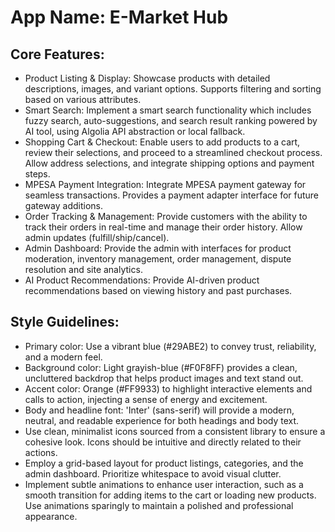 # **App Name**: E-Market Hub

## Core Features:

- Product Listing & Display: Showcase products with detailed descriptions, images, and variant options. Supports filtering and sorting based on various attributes.
- Smart Search: Implement a smart search functionality which includes fuzzy search, auto-suggestions, and search result ranking powered by AI tool, using Algolia API abstraction or local fallback.
- Shopping Cart & Checkout: Enable users to add products to a cart, review their selections, and proceed to a streamlined checkout process. Allow address selections, and integrate shipping options and payment steps.
- MPESA Payment Integration: Integrate MPESA payment gateway for seamless transactions. Provides a payment adapter interface for future gateway additions.
- Order Tracking & Management: Provide customers with the ability to track their orders in real-time and manage their order history. Allow admin updates (fulfill/ship/cancel).
- Admin Dashboard: Provide the admin with interfaces for product moderation, inventory management, order management, dispute resolution and site analytics.
- AI Product Recommendations: Provide AI-driven product recommendations based on viewing history and past purchases.

## Style Guidelines:

- Primary color: Use a vibrant blue (#29ABE2) to convey trust, reliability, and a modern feel.
- Background color: Light grayish-blue (#F0F8FF) provides a clean, uncluttered backdrop that helps product images and text stand out.
- Accent color: Orange (#FF9933) to highlight interactive elements and calls to action, injecting a sense of energy and excitement.
- Body and headline font: 'Inter' (sans-serif) will provide a modern, neutral, and readable experience for both headings and body text.
- Use clean, minimalist icons sourced from a consistent library to ensure a cohesive look. Icons should be intuitive and directly related to their actions.
- Employ a grid-based layout for product listings, categories, and the admin dashboard. Prioritize whitespace to avoid visual clutter.
- Implement subtle animations to enhance user interaction, such as a smooth transition for adding items to the cart or loading new products. Use animations sparingly to maintain a polished and professional appearance.